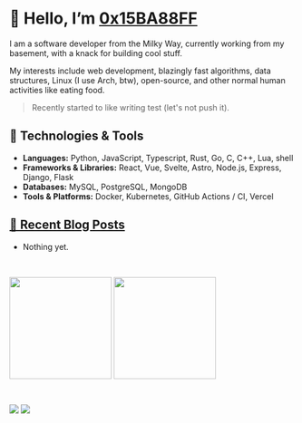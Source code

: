 # 👋 Hello, I’m [0x15BA88FF](https://pascall-dev.vercel.app/)

I am a software developer from the Milky Way, currently working from my basement, with a knack for building cool stuff.

My interests include web development, blazingly fast algorithms, data structures, Linux (I use Arch, btw), open-source, and other normal human activities like eating food.
> Recently started to like writing test (let's not push it).

## 🔧 Technologies & Tools

- **Languages:** Python, JavaScript, Typescript, Rust, Go, C, C++, Lua, shell
- **Frameworks & Libraries:** React, Vue, Svelte, Astro, Node.js, Express, Django, Flask
- **Databases:** MySQL, PostgreSQL, MongoDB
- **Tools & Platforms:** Docker, Kubernetes, GitHub Actions / CI, Vercel

## [📝 Recent Blog Posts](https://0x15ba88ff.github.io/logs/)

- Nothing yet.

<br/>

<a href="https://github.com/anuraghazra/convoychat"><img height=180 align="center" src="https://github-readme-stats.vercel.app/api/top-langs?username=0x15ba88ff&layout=compact&langs_count=8&theme=transparent&border_color=15ba88ff&title_color=15ba88ff&icon_color=15ba88ff"/></a>
<a href="https://github.com/anuraghazra/github-readme-stats"><img height=180 align="center" src="https://github-readme-stats.vercel.app/api?username=0x15ba88ff&hide_rank=false&show_icons=true&theme=transparent&border_color=15ba88ff&title_color=15ba88ff&icon_color=15ba88ff"/></a>

<br/>

<a href="https://www.linkedin.com/in/pascall-de-creator/"><img src="https://img.shields.io/badge/LinkedIn-0077B5?style=for-the-badge&logo=linkedin&logoColor=white"></a>
<a href="https://x.com/0x15BA88FF"><img src="https://img.shields.io/badge/Twitter-1DA1F2?style=for-the-badge&logo=x&logoColor=white"></a>
